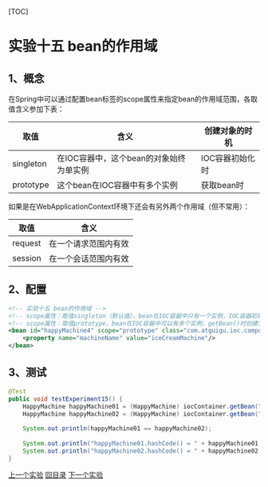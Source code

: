 [TOC]

# 实验十五 bean的作用域

## 1、概念

在Spring中可以通过配置bean标签的scope属性来指定bean的作用域范围，各取值含义参加下表：

| 取值      | 含义                                    | 创建对象的时机  |
| --------- | --------------------------------------- | --------------- |
| singleton | 在IOC容器中，这个bean的对象始终为单实例 | IOC容器初始化时 |
| prototype | 这个bean在IOC容器中有多个实例           | 获取bean时      |



如果是在WebApplicationContext环境下还会有另外两个作用域（但不常用）：

| 取值    | 含义                 |
| ------- | -------------------- |
| request | 在一个请求范围内有效 |
| session | 在一个会话范围内有效 |



## 2、配置

```xml
<!-- 实验十五 bean的作用域 -->
<!-- scope属性：取值singleton（默认值），bean在IOC容器中只有一个实例，IOC容器初始化时创建对象 -->
<!-- scope属性：取值prototype，bean在IOC容器中可以有多个实例，getBean()时创建对象 -->
<bean id="happyMachine4" scope="prototype" class="com.atguigu.ioc.component.HappyMachine">
    <property name="machineName" value="iceCreamMachine"/>
</bean>
```





## 3、测试

```java
@Test
public void testExperiment15() {
    HappyMachine happyMachine01 = (HappyMachine) iocContainer.getBean("happyMachine4");
    HappyMachine happyMachine02 = (HappyMachine) iocContainer.getBean("happyMachine4");
    
    System.out.println(happyMachine01 == happyMachine02);
    
    System.out.println("happyMachine01.hashCode() = " + happyMachine01.hashCode());
    System.out.println("happyMachine02.hashCode() = " + happyMachine02.hashCode());
}
```





[上一个实验](experiment14.html) [回目录](../verse03.html) [下一个实验](experiment16.html)
